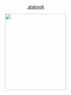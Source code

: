 <div align="center"> ‎‎‎ ‎

 
 ‎‎‎<a href="https://fluixons.atabook.org"> atabook</a>   
 
 </div> 


<p align="center"> <img src="https://i.imgur.com/6ttgtgW.png" width="200" height="250"> </p>
<p align="center"> 
 
